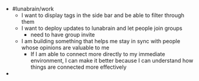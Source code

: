 - #lunabrain/work
	- I want to display tags in the side bar and be able to filter through them
	- I want to deploy updates to lunabrain and let people join groups
		- need to have group invite
	- I am building something that helps me stay in sync with people whose opinions are valuable to me
		- If I am able to connect more directly to my immediate environment, I can make it better because I can understand how things are connected more effectively
-